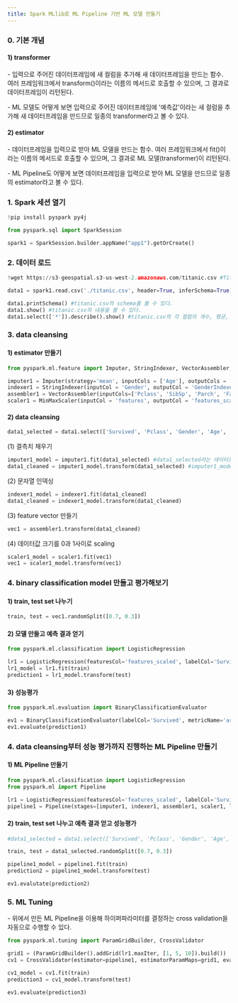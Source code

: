 ```yaml
---
title: Spark MLlib로 ML Pipeline 기반 ML 모델 만들기
---
```


### 0. 기본 개념

#### 1) transformer

\- 입력으로 주어진 데이터프레임에 새 컬럼을 추가해 새 데이터프레임을 만드는 함수. 여러 프레임워크에서 transform()이라는 이름의 메서드로 호출할 수 있으며, 그 결과로 데이터프레임이 리턴된다.

\- ML 모델도 어떻게 보면 입력으로 주어진 데이터프레임에 '예측값'이라는 새 컬럼을 추가해 새 데이터프레임을 만드므로 일종의 transformer라고 볼 수 있다.

#### 2) estimator

\- 데이터프레임을 입력으로 받아 ML 모델을 만드는 함수. 여러 프레임워크에서 fit()이라는 이름의 메서드로 호출할 수 있으며, 그 결과로 ML 모델(transformer)이 리턴된다.

\- ML Pipeline도 어떻게 보면 데이터프레임을 입력으로 받아 ML 모델을 만드므로 일종의 estimator라고 볼 수 있다.



### 1. Spark 세션 열기

```python
!pip install pyspark py4j

from pyspark.sql import SparkSession

spark1 = SparkSession.builder.appName("app1").getOrCreate()
```

### 2. 데이터 로드

```python
!wget https://s3-geospatial.s3-us-west-2.amazonaws.com/titanic.csv #Titanic 승객 정보로 생존자를 예측하는 ML 모델을 만들어보자.

data1 = spark1.read.csv('./titanic.csv', header=True, inferSchema=True)

data1.printSchema() #titanic.csv의 schema를 볼 수 있다.
data1.show() #titanic.csv의 내용을 볼 수 있다.
data1.select(['*']).describe().show() #titanic.csv의 각 컬럼의 개수, 평균, 최댓값, 최솟값 같은 정보를 볼 수 있다.

```

### 3. data cleansing

#### 1) estimator 만들기

```python
from pyspark.ml.feature import Imputer, StringIndexer, VectorAssembler, MinMaxScaler

imputer1 = Imputer(strategy='mean', inputCols = ['Age'], outputCols = ['AgeImputed']) #imputer1은, fit() 메서드로 호출하면 '입력으로 받은 데이터프레임의 Age 컬럼의 결측치를 그 컬럼의 평균으로 채운 AgeImputed라는 컬럼을 추가하는 모델'을 리턴하는 estimator이다.
indexer1 = StringIndexer(inputCol = 'Gender', outputCol = 'GenderIndexed')
assembler1 = VectorAssembler(inputCols=['Pclass', 'SibSp', 'Parch', 'Fare', 'AgeImputed', 'GenderIndexed'], outputCol='features')
scaler1 = MinMaxScaler(inputCol = 'features', outputCol = 'features_scaled')
```

#### 2) data cleansing

```python
data1_selected = data1.select(['Survived', 'Pclass', 'Gender', 'Age', 'SibSp', 'Parch', 'Fare']) #이 컬럼들만 모델 훈련에 사용
```

(1) 결측치 채우기

```python
imputer1_model = imputer1.fit(data1_selected) #data1_selected라는 데이터프레임을 입력으로 하여 imputer1 estimator를 호출한다. 결과값으로 ML 모델을 리턴받는다.
data1_cleaned = imputer1_model.transform(data1_selected) #imputer1_model에 담긴 모델에 data1_selected라는 데이터프레입을 입력으로 하여 impute 연산이 처리된 새로운 데이터프레임을 리턴받는다.
```

(2) 문자열 인덱싱

```python
indexer1_model = indexer1.fit(data1_cleaned) 
data1_cleaned = indexer1_model.transform(data1_cleaned) 
```

(3) feature vector 만들기

```python
vec1 = assembler1.transform(data1_cleaned)
```

(4) 데이터값 크기를 0과 1사이로 scaling

```python
scaler1_model = scaler1.fit(vec1) 
vec1 = scaler1_model.transform(vec1) 
```


### 4. binary classification model 만들고 평가해보기

#### 1) train, test set 나누기

```python
train, test = vec1.randomSplit([0.7, 0.3])
```


#### 2) 모델 만들고 예측 결과 얻기
```python
from pyspark.ml.classification import LogisticRegression

lr1 = LogisticRegression(featuresCol='features_scaled', labelCol='Survived')
lr1_model = lr1.fit(train)
prediction1 = lr1_model.transform(test)
```


#### 3) 성능평가

```python
from pyspark.ml.evaluation import BinaryClassificationEvaluator

ev1 = BinaryClassificationEvaluator(labelCol='Survived', metricName='areaUnderROC')
ev1.evaluate(prediction1)
```


### 4. data cleansing부터 성능 평가까지 진행하는 ML Pipeline 만들기

#### 1) ML Pipeline 만들기

```python
from pyspark.ml.classification import LogisticRegression
from pyspark.ml import Pipeline

lr1 = LogisticRegression(featuresCol='features_scaled', labelCol='Survived')
pipeline1 = Pipeline(stages=[imputer1, indexer1, assembler1, scaler1, lr1])
```

#### 2) train, test set 나누고 예측 결과 얻고 성능평가

```python
#data1_selected = data1.select(['Survived', 'Pclass', 'Gender', 'Age', 'SibSp', 'Parch', 'Fare'])

train, test = data1_selected.randomSplit([0.7, 0.3])

pipeline1_model = pipeline1.fit(train)
prediction2 = pipeline1_model.transform(test)

ev1.evalutate(prediction2)
```


### 5. ML Tuning

\- 위에서 만든 ML Pipeline을 이용해 하이퍼파라미터를 결정하는 cross validation을 자동으로 수행할 수 있다.

```python
from pyspark.ml.tuning import ParamGridBuilder, CrossValidator

grid1 = (ParamGridBuilder().addGrid(lr1.maxIter, [1, 5, 10]).build())
cv1 = CrossValidator(estimator=pipeline1, estimatorParamMaps=grid1, evaluator=ev1, numFolds=5)

cv1_model = cv1.fit(train)
prediction3 = cv1_model.transform(test)

ev1.evaluate(prediction3)
```
